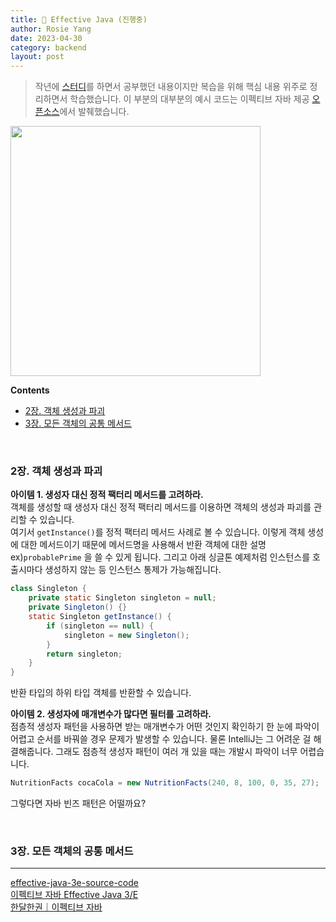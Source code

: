 ```yaml
---
title: 📖 Effective Java (진행중)
author: Rosie Yang
date: 2023-04-30
category: backend
layout: post
---
```


> 작년에 [스터디](https://github.com/BacknPacker/effective_java)를 하면서 공부했던 내용이지만 복습을 위해 핵심 내용 위주로 정리하면서 학습했습니다. 이 부분의 대부분의 예시 코드는 이펙티브 자바 제공 [오픈소스](https://github.com/jbloch/effective-java-3e-source-code)에서 발췌했습니다.  

<img src="https://image.yes24.com/goods/65551284/XL" style="height:400px;" />

<br>

**Contents**  
+ [2장. 객체 생성과 파괴](/backend/2023/04/30/Java.html#2장-객체-생성과-파괴)
+ [3장. 모든 객체의 공통 메서드](/backend/2023/04/30/Java.html#3장-모든-객체의-공통-메서드)

<br>

### 2장. 객체 생성과 파괴  
>   

**아이템 1. 생성자 대신 정적 팩터리 메서드를 고려하라.**  
객체를 생성할 때 생성자 대신 정적 팩터리 메서드를 이용하면 객체의 생성과 파괴를 관리할 수 있습니다.  
여기서 ```getInstance()```를 정적 팩터리 메서드 사례로 볼 수 있습니다. 이렇게 객체 생성에 대한 메서드이기 때문에 메서드명을 사용해서 반환 객체에 대한 설명 ex)```probablePrime``` 을 쓸 수 있게 됩니다. 그리고 아래 싱글톤 예제처럼 인스턴스를 호출시마다 생성하지 않는 등 인스턴스 통제가 가능해집니다.
```java
class Singleton {
    private static Singleton singleton = null;
    private Singleton() {}
    static Singleton getInstance() {
        if (singleton == null) {
            singleton = new Singleton();
        }
        return singleton;
    }
}
```  
반환 타입의 하위 타입 객체를 반환할 수 있습니다. 


**아이템 2. 생성자에 매개변수가 많다면 필터를 고려하라.**  
점층적 생성자 패턴을 사용하면 받는 매개변수가 어떤 것인지 확인하기 한 눈에 파악이 어렵고 순서를 바꿔쓸 경우 문제가 발생할 수 있습니다. 물론 IntelliJ는 그 어려운 걸 해결해줍니다. 그래도 점층적 생성자 패턴이 여러 개 있을 때는 개발시 파악이 너무 어렵습니다.
```java
NutritionFacts cocaCola = new NutritionFacts(240, 8, 100, 0, 35, 27);
```
그렇다면 자바 빈즈 패턴은 어떨까요? 

<br>

### 3장. 모든 객체의 공통 메서드


****
[effective-java-3e-source-code](https://github.com/jbloch/effective-java-3e-source-code)  
[이펙티브 자바 Effective Java 3/E](https://www.yes24.com/Product/Goods/65551284)  
[한달한권｜이펙티브 자바](https://zero-base.co.kr/me/courses/207614)  

<div style="padding:3px; margin:200px 0;"></div>   

